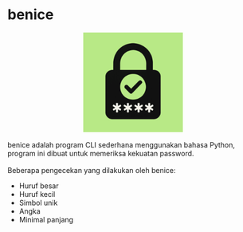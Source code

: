 # benice
<p align="center">
  <img src="images/logo.png" alt="logo benice" width="200"/>
</p>

benice adalah program CLI sederhana menggunakan bahasa Python, program ini dibuat untuk memeriksa kekuatan password.
<br>
<br>
Beberapa pengecekan yang dilakukan oleh benice:
- Huruf besar
- Huruf kecil 
- Simbol unik 
- Angka 
- Minimal panjang
